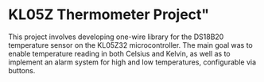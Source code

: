 # KL05Z Thermometer Project" 
This project involves developing one-wire library for the DS18B20 temperature sensor on the KL05Z32 microcontroller. The main goal was to enable temperature reading in both Celsius and Kelvin, as well as to implement an alarm system for high and low temperatures, configurable via buttons.
